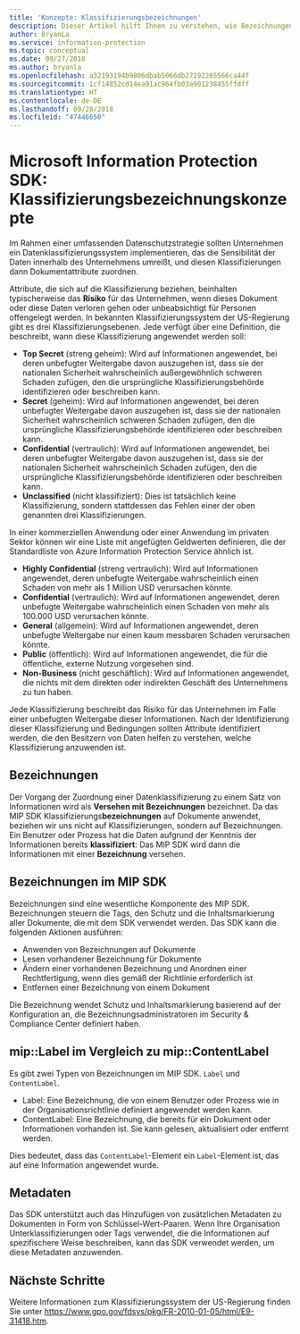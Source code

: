 ```yaml
---
title: 'Konzepte: Klassifizierungsbezeichnungen'
description: Dieser Artikel hilft Ihnen zu verstehen, wie Bezeichnungen für die Klassifizierung von Daten verwendet werden.
author: BryanLa
ms.service: information-protection
ms.topic: conceptual
ms.date: 09/27/2018
ms.author: bryanla
ms.openlocfilehash: a32193194b9806dbab5066db27192265566ca44f
ms.sourcegitcommit: 1cf14852cd14ea91ac964fb03a901238455ffdff
ms.translationtype: HT
ms.contentlocale: de-DE
ms.lasthandoff: 09/28/2018
ms.locfileid: "47446650"
---
```

# <a name="microsoft-information-protection-sdk---classification-label-concepts"></a>Microsoft Information Protection SDK: Klassifizierungsbezeichnungskonzepte

Im Rahmen einer umfassenden Datenschutzstrategie sollten Unternehmen ein Datenklassifizierungssystem implementieren, das die Sensibilität der Daten innerhalb des Unternehmens umreißt, und diesen Klassifizierungen dann Dokumentattribute zuordnen.

Attribute, die sich auf die Klassifizierung beziehen, beinhalten typischerweise das **Risiko** für das Unternehmen, wenn dieses Dokument oder diese Daten verloren gehen oder unbeabsichtigt für Personen offengelegt werden. In bekannten Klassifizierungssystem der US-Regierung gibt es drei Klassifizierungsebenen. Jede verfügt über eine Definition, die beschreibt, wann diese Klassifizierung angewendet werden soll:

* **Top Secret** (streng geheim): Wird auf Informationen angewendet, bei deren unbefugter Weitergabe davon auszugehen ist, dass sie der nationalen Sicherheit wahrscheinlich außergewöhnlich schweren Schaden zufügen, den die ursprüngliche Klassifizierungsbehörde identifizieren oder beschreiben kann.
* **Secret** (geheim): Wird auf Informationen angewendet, bei deren unbefugter Weitergabe davon auszugehen ist, dass sie der nationalen Sicherheit wahrscheinlich schweren Schaden zufügen, den die ursprüngliche Klassifizierungsbehörde identifizieren oder beschreiben kann.
* **Confidential** (vertraulich): Wird auf Informationen angewendet, bei deren unbefugter Weitergabe davon auszugehen ist, dass sie der nationalen Sicherheit wahrscheinlich Schaden zufügen, den die ursprüngliche Klassifizierungsbehörde identifizieren oder beschreiben kann.
* **Unclassified** (nicht klassifiziert): Dies ist tatsächlich keine Klassifizierung, sondern stattdessen das Fehlen einer der oben genannten drei Klassifizierungen.

In einer kommerziellen Anwendung oder einer Anwendung im privaten Sektor können wir eine Liste mit angefügten Geldwerten definieren, die der Standardliste von Azure Information Protection Service ähnlich ist.

* **Highly Confidential** (streng vertraulich): Wird auf Informationen angewendet, deren unbefugte Weitergabe wahrscheinlich einen Schaden von mehr als 1 Million USD verursachen könnte.
* **Confidential** (vertraulich): Wird auf Informationen angewendet, deren unbefugte Weitergabe wahrscheinlich einen Schaden von mehr als 100.000 USD verursachen könnte.
* **General** (allgemein): Wird auf Informationen angewendet, deren unbefugte Weitergabe nur einen kaum messbaren Schaden verursachen könnte.
* **Public** (öffentlich): Wird auf Informationen angewendet, die für die öffentliche, externe Nutzung vorgesehen sind. 
* **Non-Business** (nicht geschäftlich): Wird auf Informationen angewendet, die nichts mit dem direkten oder indirekten Geschäft des Unternehmens zu tun haben.

Jede Klassifizierung beschreibt das Risiko für das Unternehmen im Falle einer unbefugten Weitergabe dieser Informationen. Nach der Identifizierung dieser Klassifizierung und Bedingungen sollten Attribute identifiziert werden, die den Besitzern von Daten helfen zu verstehen, welche Klassifizierung anzuwenden ist.

## <a name="labeling"></a>Bezeichnungen

Der Vorgang der Zuordnung einer Datenklassifizierung zu einem Satz von Informationen wird als **Versehen mit Bezeichnungen** bezeichnet. Da das MIP SDK Klassifizierungs**bezeichnungen** auf Dokumente anwendet, beziehen wir uns nicht auf Klassifizierungen, sondern auf Bezeichnungen. Ein Benutzer oder Prozess hat die Daten aufgrund der Kenntnis der Informationen bereits  **klassifiziert**: Das MIP SDK wird dann die Informationen mit einer **Bezeichnung** versehen.

## <a name="labels-in-the-mip-sdk"></a>Bezeichnungen im MIP SDK

Bezeichnungen sind eine wesentliche Komponente des MIP SDK. Bezeichnungen steuern die Tags, den Schutz und die Inhaltsmarkierung aller Dokumente, die mit dem SDK verwendet werden. Das SDK kann die folgenden Aktionen ausführen:

* Anwenden von Bezeichnungen auf Dokumente
* Lesen vorhandener Bezeichnung für Dokumente
* Ändern einer vorhandenen Bezeichnung und Anordnen einer Rechtfertigung, wenn dies gemäß der Richtlinie erforderlich ist
* Entfernen einer Bezeichnung von einem Dokument

Die Bezeichnung wendet Schutz und Inhaltsmarkierung basierend auf der Konfiguration an, die Bezeichnungsadministratoren im Security & Compliance Center definiert haben. 

## <a name="miplabel-vs-mipcontentlabel"></a>mip::Label im Vergleich zu mip::ContentLabel

Es gibt zwei Typen von Bezeichnungen im MIP SDK. `Label` und `ContentLabel`.

* Label: Eine Bezeichnung, die von einem Benutzer oder Prozess wie in der Organisationsrichtlinie definiert angewendet werden kann.
* ContentLabel: Eine Bezeichnung, die bereits für ein Dokument oder Informationen vorhanden ist. Sie kann gelesen, aktualisiert oder entfernt werden. 

Dies bedeutet, dass das `ContentLabel`-Element ein `Label`-Element ist, das auf eine Information angewendet wurde.

## <a name="metadata"></a>Metadaten

Das SDK unterstützt auch das Hinzufügen von zusätzlichen Metadaten zu Dokumenten in Form von Schlüssel-Wert-Paaren. Wenn Ihre Organisation Unterklassifizierungen oder Tags verwendet, die die Informationen auf spezifischere Weise beschreiben, kann das SDK verwendet werden, um diese Metadaten anzuwenden.

## <a name="next-steps"></a>Nächste Schritte

Weitere Informationen zum Klassifizierungssystem der US-Regierung finden Sie unter https://www.gpo.gov/fdsys/pkg/FR-2010-01-05/html/E9-31418.htm.
